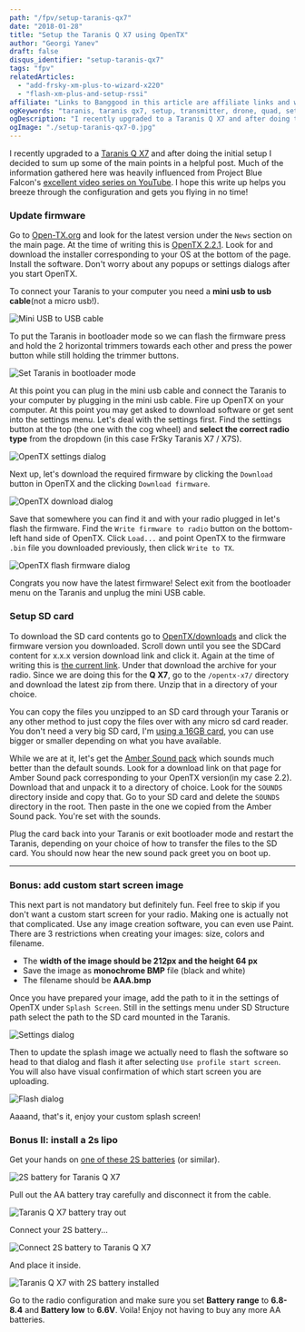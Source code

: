 ```yaml
---
path: "/fpv/setup-taranis-qx7"
date: "2018-01-28"
title: "Setup the Taranis Q X7 using OpenTX"
author: "Georgi Yanev"
draft: false
disqus_identifier: "setup-taranis-qx7"
tags: "fpv"
relatedArticles:
  - "add-frsky-xm-plus-to-wizard-x220"
  - "flash-xm-plus-and-setup-rssi"
affiliate: "Links to Banggood in this article are affiliate links and would support the blog if used to make a purchase."
ogKeywords: "taranis, taranis qx7, setup, transmitter, drone, quad, set up Taranis, setup Taranis x7, set up Taranis q x7, custom splash screen, custom sounds for Taranis, basic Taranis setup, how to set up taranis, update taranis firmware, how to use opentx, how to setup taranis using opentx, opentx"
ogDescription: "I recently upgraded to a Taranis Q X7 and after doing the initial setup I decided to sum up some of the main points in a helpful post. I hope this write up helps you breeze through the configuration and gets you flying in no time!"
ogImage: "./setup-taranis-qx7-0.jpg"
---
```


I recently upgraded to a [Taranis Q X7][7] and after doing the initial setup I decided to sum up some of the main points in a helpful post. Much of the information gathered here was heavily influenced from Project Blue Falcon's [excellent video series on YouTube][8]. I hope this write up helps you breeze through the configuration and gets you flying in no time!

### Update firmware

Go to [Open-TX.org][1] and look for the latest version under the `News` section on the main page. At the time of writing this is [OpenTX 2.2.1][2]. Look for and download the installer corresponding to your OS at the bottom of the page. Install the software. Don't worry about any popups or settings dialogs after you start OpenTX.

To connect your Taranis to your computer you need a **mini usb to usb cable**(not a micro usb!).

![Mini USB to USB cable](setup-taranis-qx7-1.jpg)

To put the Taranis in bootloader mode so we can flash the firmware press and hold the 2 horizontal trimmers towards each other and press the power button while still holding the trimmer buttons.

![Set Taranis in bootloader mode](setup-taranis-qx7-2.jpg)

At this point you can plug in the mini usb cable and connect the Taranis to your computer by plugging in the mini usb cable. Fire up OpenTX on your computer. At this point you may get asked to download software or get sent into the settings menu. Let's deal with the settings first. Find the settings button at the top (the one with the cog wheel) and **select the correct radio type** from the dropdown (in this case FrSky Taranis X7 / X7S).

![OpenTX settings dialog](setup-taranis-qx7-3.png)

Next up, let's download the required firmware by clicking the `Download` button in OpenTX and the clicking `Download firmware`.

![OpenTX download dialog](setup-taranis-qx7-4.png)

Save that somewhere you can find it and with your radio plugged in let's flash the firmware. Find the `Write firmware to radio` button on the bottom-left hand side of OpenTX. Click `Load...` and point OpenTX to the firmware `.bin` file you downloaded previously, then click `Write to TX`.

![OpenTX flash firmware dialog](setup-taranis-qx7-5.png)

Congrats you now have the latest firmware! Select exit from the bootloader menu on the Taranis and unplug the mini USB cable.

### Setup SD card

To download the SD card contents go to [OpenTX/downloads][3] and click the firmware version you downloaded. Scroll down until you see the SDCard content for x.x.x version download link and click it. Again at the time of writing this is [the current link][4]. Under that download the archive for your radio. Since we are doing this for the **Q X7**, go to the `/opentx-x7/` directory and download the latest zip from there. Unzip that in a directory of your choice.

You can copy the files you unzipped to an SD card through your Taranis or any other method to just copy the files over with any micro sd card reader. You don't need a very big SD card, I'm [using a 16GB card][5], you can use bigger or smaller depending on what you have available.

While we are at it, let's get the [Amber Sound pack][6] which sounds much better than the default sounds. Look for a download link on that page for Amber Sound pack corresponding to your OpenTX version(in my case 2.2). Download that and unpack it to a directory of choice. Look for the `SOUNDS` directory inside and copy that. Go to your SD card and delete the `SOUNDS` directory in the root. Then paste in the one we copied from the Amber Sound pack. You're set with the sounds.

Plug the card back into your Taranis or exit bootloader mode and restart the Taranis, depending on your choice of how to transfer the files to the SD card. You should now hear the new sound pack greet you on boot up.

---

### Bonus: add custom start screen image

This next part is not mandatory but definitely fun. Feel free to skip if you don't want a custom start screen for your radio. Making one is actually not that complicated. Use any image creation software, you can even use Paint. There are 3 restrictions when creating your images: size, colors and filename.

* The **width of the image should be 212px and the height 64 px**
* Save the image as **monochrome BMP** file (black and white)
* The filename should be **AAA.bmp**

Once you have prepared your image, add the path to it in the settings of OpenTX under `Splash Screen`.
Still in the settings menu under SD Structure path select the path to the SD card mounted in the Taranis.

![Settings dialog](setup-taranis-qx7-6.png)

Then to update the splash image we actually need to flash the software so head to that dialog and flash it after selecting `Use profile start screen`. You will also have visual confirmation of which start screen you are uploading.

![Flash dialog](setup-taranis-qx7-7.png)

Aaaand, that's it, enjoy your custom splash screen!

### Bonus II: install a 2s lipo

Get your hands on [one of these 2S batteries][9] (or similar).

![2S battery for Taranis Q X7](setup-taranis-qx7-8.jpg)

Pull out the AA battery tray carefully and disconnect it from the cable.

![Taranis Q X7 battery tray out](setup-taranis-qx7-9.jpg)

Connect your 2S battery...

![Connect 2S battery to Taranis Q X7](setup-taranis-qx7-10.jpg)

And place it inside.

![Taranis Q X7 with 2S battery installed](setup-taranis-qx7-11.jpg)

Go to the radio configuration and make sure you set **Battery range** to **6.8-8.4** and **Battery low** to **6.6V**.
Voila! Enjoy not having to buy any more AA batteries.

[0]: Linkslist
[1]: http://www.open-tx.org
[2]: http://www.open-tx.org/2017/12/16/opentx-2.2.1
[3]: http://www.open-tx.org/downloads
[4]: https://downloads.open-tx.org/2.2/sdcard/
[5]: https://goo.gl/6kGzu9
[6]: http://open-txu.org/v2-2-resources-2/
[7]: https://goo.gl/EAwr36
[8]: https://www.youtube.com/watch?v=SJM8G0VCFqM&list=PLiYYhnH4BhI-ot9OQ9djvRaacFHboFqC2
[9]: https://goo.gl/5Yw1Ag
